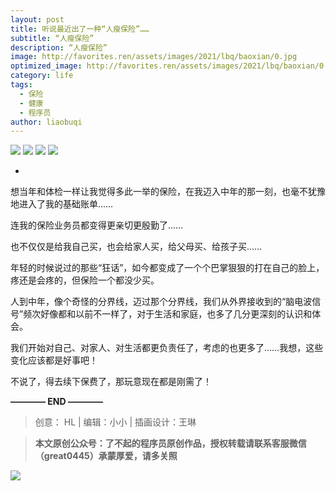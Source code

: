 ```yaml
---
layout: post
title: 听说最近出了一种“人瘦保险”……
subtitle: “人瘦保险”
description: “人瘦保险”
image: http://favorites.ren/assets/images/2021/lbq/baoxian/0.jpg
optimized_image: http://favorites.ren/assets/images/2021/lbq/baoxian/0.jpg
category: life
tags:
  - 保险
  - 健康
  - 程序员
author: liaobuqi
---
```



![](http://favorites.ren/assets/images/2021/cartoon/bianbie/640.jpeg)
![](http://favorites.ren/assets/images/2021/lbq/baoxian/640.jpeg)
![](http://favorites.ren/assets/images/2021/lbq/baoxian/640-1.jpeg)
![](http://favorites.ren/assets/images/2021/lbq/baoxian/640-2.jpeg)

-
想当年和体检一样让我觉得多此一举的保险，在我迈入中年的那一刻，也毫不犹豫地进入了我的基础账单……

连我的保险业务员都变得更亲切更殷勤了……

也不仅仅是给我自己买，也会给家人买，给父母买、给孩子买……

年轻的时候说过的那些“狂话”，如今都变成了一个个巴掌狠狠的打在自己的脸上，疼还是会疼的，但保险一个都没少买。

人到中年，像个奇怪的分界线，迈过那个分界线，我们从外界接收到的“脑电波信号”频次好像都和以前不一样了，对于生活和家庭，也多了几分更深刻的认识和体会。

我们开始对自己、对家人、对生活都更负责任了，考虑的也更多了……我想，这些变化应该都是好事吧！

不说了，得去续下保费了，那玩意现在都是刚需了！


**———— END ————**

>创意： HL | 编辑：小小 | 插画设计：王琳

>**本文原创公众号：了不起的程序员原创作品，授权转载请联系客服微信（great0445）承蒙厚爱，请多关照**

![](http://favorites.ren/assets/images/2021/cartoon/jiaban/640-3.jpeg)


